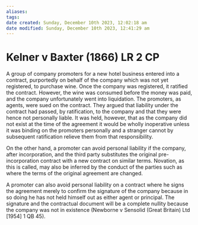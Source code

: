 ```yaml
---
aliases: 
tags: 
date created: Sunday, December 10th 2023, 12:02:18 am
date modified: Sunday, December 10th 2023, 12:41:29 am
---
```


# Kelner v Baxter (1866) LR 2 CP

A group of company promoters for a new hotel business entered into a contract, purportedly on behalf of the company which was not yet registered, to purchase wine. Once the company was registered, it ratified the contract. However, the wine was consumed before the money was paid, and the company unfortunately went into liquidation. The promoters, as agents, were sued on the contract. They argued that liability under the contract had passed, by ratification, to the company and that they were hence not personally liable. It was held, however, that as the company did not exist at the time of the agreement it would be wholly inoperative unless it was binding on the promoters personally and a stranger cannot by subsequent ratification relieve them from that responsibility.

On the other hand, a promoter can avoid personal liability if the company, after incorporation, and the third party substitutes the original pre-incorporation contract with a new contract on similar terms. Novation, as this is called, may also be inferred by the conduct of the parties such as where the terms of the original agreement are changed.

A promoter can also avoid personal liability on a contract where he signs the agreement merely to confirm the signature of the company because in so doing he has not held himself out as either agent or principal. The signature and the contractual document will be a complete nullity because the company was not in existence (Newborne v Sensolid (Great Britain) Ltd [1954] 1 QB 45).
